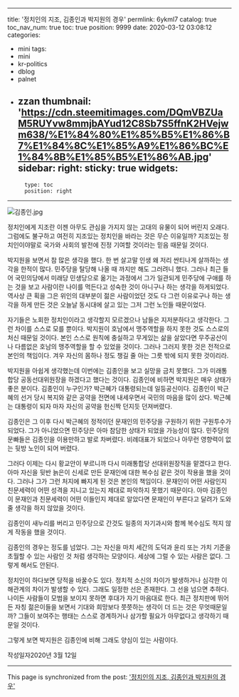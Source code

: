 
---
title: '정치인의 지조, 김종인과 박지원의 경우'
permlink: 6ykml7
catalog: true
toc_nav_num: true
toc: true
position: 9999
date: 2020-03-12 03:08:12
categories:
- mini
tags:
- mini
- kr-politics
- dblog
- palnet
- zzan
thumbnail: 'https://cdn.steemitimages.com/DQmVBZUaM5RUYvw8mmjbAYud12C8Sb7S5ffnK2HVejwm638/%E1%84%80%E1%85%B5%E1%86%B7%E1%84%8C%E1%85%A9%E1%86%BC%E1%84%8B%E1%85%B5%E1%86%AB.jpg'
sidebar:
    right:
        sticky: true
widgets:
    -
        type: toc
        position: right
---


![김종인.jpg](https://cdn.steemitimages.com/DQmVBZUaM5RUYvw8mmjbAYud12C8Sb7S5ffnK2HVejwm638/%E1%84%80%E1%85%B5%E1%86%B7%E1%84%8C%E1%85%A9%E1%86%BC%E1%84%8B%E1%85%B5%E1%86%AB.jpg)


정치인에게 지조란 이젠 아무도 관심을 가지지 않는 고대의 유물이 되어 버린지 오래다. 그럼에도 불구하고 여전히 지조있는 정치인을 바라는 것은 무슨 이유일까? 지조있는 정치인이야말로 국가와 사회의 발전에 진정 기여할 것이라는 믿음 때문일 것이다.

박지원을 보면서 참 많은 생각을 했다. 한 번 살고말 인생 왜 저리 싼티나게 살까하는 생각을 한적이 많다. 민주당을 탈당해 나올 때 까지만 해도 그러려니 했다. 그러나 최근 들어 국민의당에서 미래당 민생당으로 옮기는 과정에서 그가 일관되게 민주당에 구애를 하는 것을 보고 사람이란 나이를 먹든다고 성숙한 것이 아니구나 하는 생각을 하게되었다. 역사상 큰 획을 그은 위인의 대부분이 젊은 사람이었던 것도 다 그런 이유로구나 하는 생각을 하게 만든 것은 오늘날 동시대에 살고 있는 그저 그런 노인들 때문이었다.

자기들은 노회한 정치인이라고 생각할지 모르겠으나 남들은 지저분하다고 생각한다. 그런 차이를 스스로 모를 뿐이다. 박지원이 호남에서 맹주역할을 하지 못한 것도 스스로의 처신 때문일 것이다. 본인 스스로 원칙에 충실하고 무게있는 삶을 살았다면 무주공산이나 다름없은 호남의 맹주역할을 할 수 있었을 것이다. 그러나 그러지 못한 것은 전적으로 본인의 책임이다. 겨우 자신의 몸하나 정도 챙길 줄 아는 그릇 밖에 되지 못한 것이리라.

박지원을 아쉽게 생각했는데 이번에는 김종인을 보고 실망을 금치 못했다. 그가 미래통합당 공동선대위원장을 하겠다고 했다는 것이다. 김종인에 비하면 박지원은 매우 상태가 좋은 분이다. 김종인이 누구인가? 박근혜가 대통령되는데 일등공신이다. 김종인이 박근혜의 선거 당시 복지와 같은 공약을 전면에 내세우면서 국민의 마음을 많이 샀다. 박근혜는 대통령이 되자 마자 자신의 공약을 헌신짝 던지듯 던져버렸다.

김종인은 그 이후 다시 박근혜의 정적이던 문재인의 민주당을 구원하기 위한 구원투수가 되었다. 그가 아니었으면 민주당은 아마 참담한 상태가 되었을 가능성이 많다. 민주당의 문빠들은 김종인을 이용만하고 발로 차버렸다. 비례대표가 되었으나 아무런 영향력이 없는 뒷방 노인이 되어 버렸다.

그러다 이제는 다시 황교안이 부르니까 다시 미래통합당 선대위원장직을 맡겠다고 한다. 아마 자신을 뒷반 늙은이 신세로 만든 문재인에 대한 복수심 같은 것이 작용을 했을 것이다. 그러나 그가 그런 처지에 빠지게 된 것은 본인의 책임이다. 문재인이 어떤 사람인지 친문세력이 어떤 성격을 지니고 있는지 제대로 파악하지 못했기 때문이다. 아마 김종인이 문재인과 친문세력이 어떤 이들인지 제대로 알았다면 문재인이 부른다고 달려가 도와줄 생각을 하지 않았을 것이다.

김종인이 새누리를 버리고 민주당으로 간것도 일종의 자기과시와 함께 복수심도 적지 않게 작동을 했을 것이다.

김종인의 경우는 정도를 넘었다. 그는 자신을 마치 세간의 도덕과 윤리 또는 가치 기준을 초월할 수 있는 사람인 것 처럼 생각하는 모양이다. 세상에 그럴 수 있는 사람은 없다. 그렇게 해서도 안된다.

정치인이 하다보면 당적을 바꿀수도 있다. 정치적 소신의 차이가 발생하거나 심각한 이해관계의 차이가 발생할 수 있다. 그래도 일정한 선은 존재한다. 그 선을 넘으면 추하다. 나이든 사람들이 모범을 보이지 못하면 후대가 자기 마음대로 한다. 최근 정치판에 뛰어든 자칭 젊은이들을 보면서 기대와 희망보다 쯧쯧하는 생각이 더 드는 것은 무엇때문일까? 그들이 보여주는 행태는 스스로 경계하거나 삼가할 필요가 아무없다고 생각하기 때문일 것이다.

그렇게 보면 박지원은 김종인에 비해 그래도 양심이 있는 사람이다.

작성일자2020년 3월 12일

- - -

This page is synchronized from the post: ['정치인의 지조, 김종인과 박지원의 경우'](https://steemit.com/@oldstone/6ykml7)
